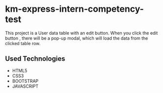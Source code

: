 # km-express-intern-competency-test

This project is a User data table with an edit button. When you click the edit button , there will be a pop-up modal,
which will load the data from the clicked table row.

## Used Technologies
* HTML5
* CSS3
* BOOTSTRAP
* JAVASCRIPT